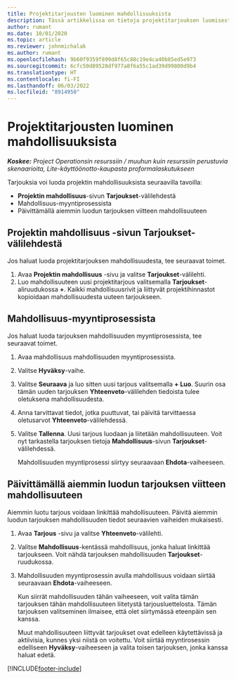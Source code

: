 ```yaml
---
title: Projektitarjousten luominen mahdollisuuksista
description: Tässä artikkelissa on tietoja projektitarjouksen luomisesta mahdollisuudesta.
author: rumant
ms.date: 10/01/2020
ms.topic: article
ms.reviewer: johnmichalak
ms.author: rumant
ms.openlocfilehash: 9b60f9359f899d8f65c88c19e4ca40b85ed5e973
ms.sourcegitcommit: 6cfc50d89528df977a8f6a55c1ad39d99800d9b4
ms.translationtype: HT
ms.contentlocale: fi-FI
ms.lasthandoff: 06/03/2022
ms.locfileid: "8914950"
---
```

# <a name="create-project-quotes-from-opportunities"></a>Projektitarjousten luominen mahdollisuuksista

_**Koskee:** Project Operationsin resurssiin / muuhun kuin resurssiin perustuvia skenaarioita, Lite-käyttöönotto-kaupasta proformalaskutukseen_

Tarjouksia voi luoda projektin mahdollisuuksista seuraavilla tavoilla:

- **Projektin mahdollisuus**-sivun **Tarjoukset**-välilehdestä
- Mahdollisuus-myyntiprosessista
- Päivittämällä aiemmin luodun tarjouksen viitteen mahdollisuuteen

## <a name="from-the-quotes-tab-of-the-project-opportunity-page"></a>Projektin mahdollisuus -sivun Tarjoukset-välilehdestä

Jos haluat luoda projektitarjouksen mahdollisuudesta, tee seuraavat toimet.

1. Avaa **Projektin mahdollisuus** -sivu ja valitse **Tarjoukset**-välilehti. 
2. Luo mahdollisuuteen uusi projektitarjous valitsemalla **Tarjoukset**-aliruudukossa **+**. Kaikki mahdollisuusrivit ja liittyvät projektihinnastot kopioidaan mahdollisuudesta uuteen tarjoukseen.

## <a name="from-the-opportunity-sales-process-flow"></a>Mahdollisuus-myyntiprosessista

Jos haluat luoda tarjouksen mahdollisuuden myyntiprosessista, tee seuraavat toimet.

1. Avaa mahdollisuus mahdollisuuden myyntiprosessista.
2. Valitse **Hyväksy**-vaihe. 
3. Valitse **Seuraava** ja luo sitten uusi tarjous valitsemalla **+ Luo**. Suurin osa tämän uuden tarjouksen **Yhteenveto**-välilehden tiedoista tulee oletuksena mahdollisuudesta. 
4. Anna tarvittavat tiedot, jotka puuttuvat, tai päivitä tarvittaessa oletusarvot **Yhteenveto**-välilehdessä.
5. Valitse **Tallenna**. Uusi tarjous luodaan ja liitetään mahdollisuuteen. Voit nyt tarkastella tarjouksen tietoja **Mahdollisuus**-sivun **Tarjoukset**-välilehdessä. 

   Mahdollisuuden myyntiprosessi siirtyy seuraavaan **Ehdota**-vaiheeseen.


## <a name="by-updating-the-opportunity-reference-on-an-existing-quote"></a>Päivittämällä aiemmin luodun tarjouksen viitteen mahdollisuuteen

Aiemmin luotu tarjous voidaan linkittää mahdollisuuteen. Päivitä aiemmin luodun tarjouksen mahdollisuuden tiedot seuraavien vaiheiden mukaisesti.

1. Avaa **Tarjous** -sivu ja valitse **Yhteenveto**-välilehti.
2. Valitse **Mahdollisuus**-kentässä mahdollisuus, jonka haluat linkittää tarjoukseen. Voit nähdä tarjouksen mahdollisuuden **Tarjoukset**-ruudukossa. 
3. Mahdollisuuden myyntiprosessin avulla mahdollisuus voidaan siirtää seuraavaan **Ehdota**-vaiheeseen. 

   Kun siirrät mahdollisuuden tähän vaiheeseen, voit valita tämän tarjouksen tähän mahdollisuuteen liitetystä tarjousluettelosta. Tämän tarjouksen valitseminen ilmaisee, että olet siirtymässä eteenpäin sen kanssa.

   Muut mahdollisuuteen liittyvät tarjoukset ovat edelleen käytettävissä ja aktiivisia, kunnes yksi niistä on voitettu. Voit siirtää myyntirosessin edelliseen **Hyväksy**-vaiheeseen ja valita toisen tarjouksen, jonka kanssa haluat edetä.


[!INCLUDE[footer-include](../includes/footer-banner.md)]
